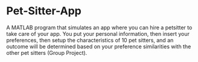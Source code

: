 # Pet-Sitter-App
A MATLAB program that simulates an app where you can hire a petsitter to take care of your app. You put your personal information, then insert your preferences, then setup the characteristics of 10 pet sitters, and an outcome will be determined based on your preference similarities with the other pet sitters (Group Project).

